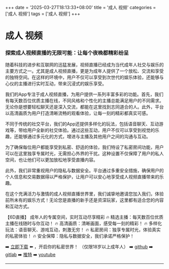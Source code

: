 +++
date = '2025-03-27T18:13:33+08:00'
title = '成人 视频'
categories = ['成人 视频']
tags = ['成人 视频']
+++

# 成人 视频

### 探索成人视频直播的无限可能：让每个夜晚都精彩纷呈

随着科技的进步和互联网的迅猛发展，视频直播已经成为当代成年人社交与娱乐的主要方式之一。尤其是成人视频直播，更是为成年人提供了一个放松、交流和享受的独特空间。在这样的环境中，用户不仅可以享受到次世代的娱乐体验，还能够与心仪的主播进行实时互动，带来沉浸式的娱乐享受。

我们的App专注于成人视频直播，为用户提供一系列丰富多彩的功能。首先，我们有每天数百位优质主播在线，不同风格和个性化的主播总能满足用户的不同需求。无论你是想要轻松聊天还是深入交流，都能在这里找到志同道合的人。此外，平台以高清画质为用户打造清晰流畅的观看体验，让每一刻的精彩都真实可感。

不同于传统的社交平台，我们的App还提供多样化的玩法，包括语音聊天、互动游戏等，带给用户全新的社交体验。通过这些互动，用户不仅可以享受到视觉的乐趣，还能够通过多元化的方式，增进与主播及其他用户之间的沟通与互动。

为了确保每位用户都能享受到私密、舒适的体验，我们特设了私密房间功能，用户可以在这里独享专属时光，无需担心外界的干扰。这种设置不仅保障了用户的私人空间，也让他们可以更加放松地享受直播内容。

此外，我们非常重视用户的隐私与数据安全。平台通过多重安全措施，确保用户的个人信息和交易数据得以严格保护，让用户可以安心地享受成人视频直播带来的乐趣。

在这个充满活力与激情的成人视频直播世界里，我们诚挚地邀请您加入我们，体验前所未有的娱乐方式！无论您是直播的新手还是资深玩家，这里都有适合您的内容和互动方式。

【6D直播】
成年人的专属空间，实时互动尽享精彩
🔥 精选主播：每天数百位优质主播在线随时与你互动！
🔥 高清画质：清晰画面，感受每一刻的精彩！
🔥 多样化玩法：语音聊天、游戏互动，刺激无穷！
🔥 私密房间：独享专属时光，体验真实的私密体验！
🔥 安全保障：隐私与数据安全，我们承诺严格保护！

➡️ [立即下载](https://down123.s3.ap-east-1.amazonaws.com/down/down.html?channelCode=blog) ⬅️ ，开启你的私密世界！ （仅限18岁以上成年人）
➡️ [github](https://aldult-live.github.io/)
➡️ [gitlab](https://seo-09598d.gitlab.io/)
➡️ [推特](https://x.com/wegame33)
➡️ [youtube](https://www.youtube.com/@6Dlive)

---
